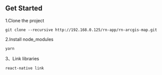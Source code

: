 ## Get Started

1.Clone the project

```
git clone --recursive http://192.168.0.125/rn-app/rn-arcgis-map.git
```


2.Install node_modules

```
yarn  
```


3、Link libraries
```
react-native link 
```

